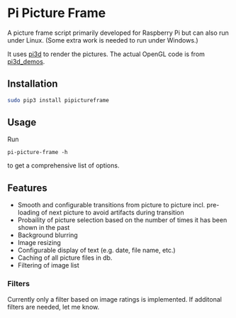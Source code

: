 # Pi Picture Frame

A picture frame script primarily developed for Raspberry
Pi but can also run under Linux.
(Some extra work is needed to run under Windows.)

It uses [pi3d](https://pi3d.github.io/) to render the pictures.
The actual OpenGL code is from [pi3d_demos](https://github.com/pi3d/pi3d_demos).

## Installation

```bash
sudo pip3 install pipictureframe
```

## Usage

Run

`pi-picture-frame -h`

to get a comprehensive list of options.
 
 ## Features
 
 - Smooth and configurable transitions from picture to 
 picture incl. pre-loading of next picture to avoid
 artifacts during transition
 - Probaility of picture selection based on the number of times
 it has been shown in the past
 - Background blurring
 - Image resizing
 - Configurable display of text (e.g. date, file name, etc.)
 - Caching of all picture files in db.
 - Filtering of image list
 
 ### Filters
 
 Currently only a filter based on image ratings is
 implemented. If additonal filters are needed, let me
 know. 
 